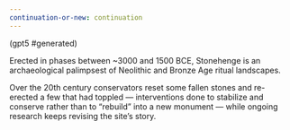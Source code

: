 ```yaml
---
continuation-or-new: continuation
---
```

(gpt5 #generated)

Erected in phases between ~3000 and 1500 BCE, Stonehenge is an archaeological palimpsest of Neolithic and Bronze Age ritual landscapes.

Over the 20th century conservators reset some fallen stones and re-erected a few that had toppled — interventions done to stabilize and conserve rather than to “rebuild” into a new monument — while ongoing research keeps revising the site’s story.